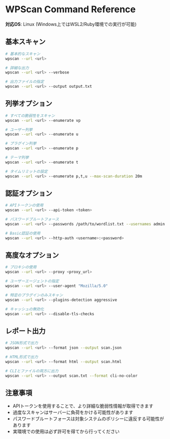 # WPScan Command Reference

**対応OS**: Linux (Windows上ではWSL2/Ruby環境での実行が可能)

## 基本スキャン
```bash
# 基本的なスキャン
wpscan --url <url>

# 詳細な出力
wpscan --url <url> --verbose

# 出力ファイルの指定
wpscan --url <url> --output output.txt
```

## 列挙オプション
```bash
# すべての脆弱性をスキャン
wpscan --url <url> --enumerate vp

# ユーザー列挙
wpscan --url <url> --enumerate u

# プラグイン列挙
wpscan --url <url> --enumerate p

# テーマ列挙
wpscan --url <url> --enumerate t

# タイムリミットの設定
wpscan --url <url> --enumerate p,t,u --max-scan-duration 20m
```

## 認証オプション
```bash
# APIトークンの使用
wpscan --url <url> --api-token <token>

# パスワードブルートフォース
wpscan --url <url> --passwords /path/to/wordlist.txt --usernames admin

# Basic認証の使用
wpscan --url <url> --http-auth <username>:<password>
```

## 高度なオプション
```bash
# プロキシの使用
wpscan --url <url> --proxy <proxy_url>

# ユーザーエージェントの指定
wpscan --url <url> --user-agent "Mozilla/5.0"

# 特定のプラグインのみスキャン
wpscan --url <url> --plugins-detection aggressive

# キャッシュの無効化
wpscan --url <url> --disable-tls-checks
```

## レポート出力
```bash
# JSON形式で出力
wpscan --url <url> --format json --output scan.json

# HTML形式で出力
wpscan --url <url> --format html --output scan.html

# CLIとファイルの両方に出力
wpscan --url <url> --output scan.txt --format cli-no-color
```

## 注意事項
- APIトークンを使用することで、より詳細な脆弱性情報が取得できます
- 過度なスキャンはサーバーに負荷をかける可能性があります
- パスワードブルートフォースは対象システムのポリシーに違反する可能性があります
- 実環境での使用は必ず許可を得てから行ってください 